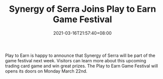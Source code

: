 ﻿---
title: "Synergy of Serra Joins Play to Earn Game Festival"
date: 2021-03-16T21:57:40+08:00
lastmod: 2021-03-16T16:45:40+08:00
draft: false
authors: ["Belle"]
description: "Play to Earn is happy to announce that Synergy of Serra will be part of the game festival next week. Visitors can learn more about this upcoming trading card game and win great prizes. The Play to Earn Game Festival will opens its doors on Monday March 22nd."
featuredImage: "synergy-of-serra-joins-play-to-earn-game-festival.png"
tags: ["Virtual World","Play to Earn"]
categories: ["news"]
news: ["Virtual World"]
weight: 
lightgallery: true
pinned: false
recommend: false
recommend1: false
---

Play to Earn is happy to announce that Synergy of Serra will be part of the game festival next week. Visitors can learn more about this upcoming trading card game and win great prizes. The Play to Earn Game Festival will opens its doors on Monday March 22nd.

<!--more-->

